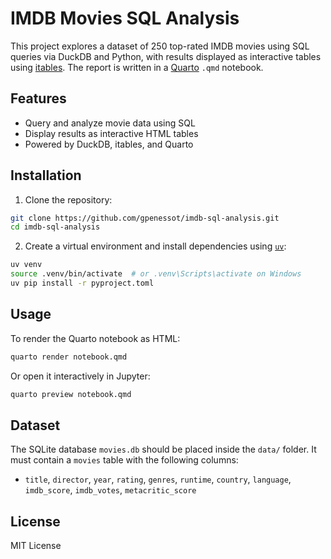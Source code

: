 # IMDB Movies SQL Analysis

This project explores a dataset of 250 top-rated IMDB movies using SQL queries via DuckDB and Python, with results displayed as interactive tables using [itables](https://mwouts.github.io/itables/). The report is written in a [Quarto](https://quarto.org/) `.qmd` notebook.

## Features

- Query and analyze movie data using SQL
- Display results as interactive HTML tables
- Powered by DuckDB, itables, and Quarto

## Installation

1. Clone the repository:

```bash
git clone https://github.com/gpenessot/imdb-sql-analysis.git
cd imdb-sql-analysis
```

2. Create a virtual environment and install dependencies using [`uv`](https://github.com/astral-sh/uv):

```bash
uv venv
source .venv/bin/activate  # or .venv\Scripts\activate on Windows
uv pip install -r pyproject.toml
```

## Usage

To render the Quarto notebook as HTML:

```bash
quarto render notebook.qmd
```

Or open it interactively in Jupyter:

```bash
quarto preview notebook.qmd
```

## Dataset

The SQLite database `movies.db` should be placed inside the `data/` folder. It must contain a `movies` table with the following columns:

- `title`, `director`, `year`, `rating`, `genres`, `runtime`, `country`, `language`, `imdb_score`, `imdb_votes`, `metacritic_score`

## License

MIT License
